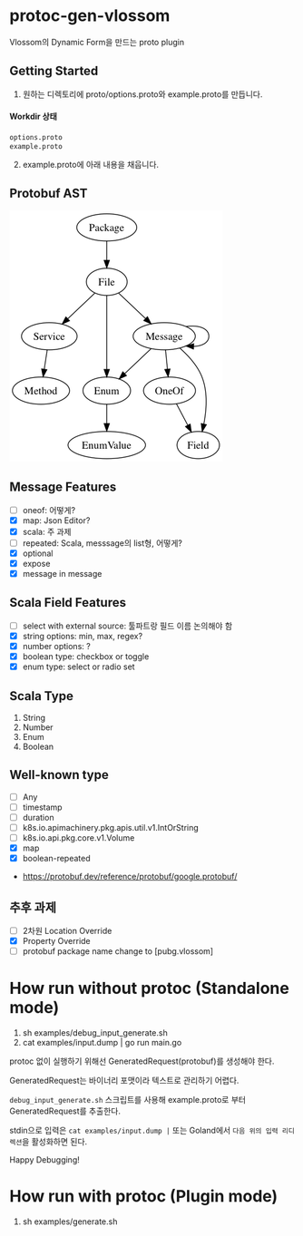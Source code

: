 # protoc-gen-vlossom

Vlossom의 Dynamic Form을 만드는 proto plugin

## Getting Started
1. 원하는 디렉토리에 proto/options.proto와 example.proto를 만듭니다. 

#### Workdir 상태
```
options.proto
example.proto
```

2. example.proto에 아래 내용을 채웁니다.

## Protobuf AST
![ast](./ast.png)

## Message Features
- [ ] oneof: 어떻게?
- [x] map: Json Editor?
- [x] scala: 주 과제
- [ ] repeated: Scala, messsage의 list형, 어떻게?
- [x] optional 
- [x] expose
- [x] message in message

## Scala Field Features
- [ ] select with external source: 툴파트랑 필드 이름 논의해야 함
- [x] string options: min, max, regex?
- [x] number options: ?
- [x] boolean type: checkbox or toggle
- [x] enum type: select or radio set

## Scala Type
1. String
2. Number
3. Enum
4. Boolean

## Well-known type
- [ ] Any
- [ ] timestamp
- [ ] duration
- [ ] k8s.io.apimachinery.pkg.apis.util.v1.IntOrString
- [ ] k8s.io.api.pkg.core.v1.Volume
- [x] map
- [x] boolean-repeated
- https://protobuf.dev/reference/protobuf/google.protobuf/

## 추후 과제
- [ ] 2차원 Location Override
- [x] Property Override
- [ ] protobuf package name change to [pubg.vlossom]

# How run without protoc (Standalone mode)
1. sh examples/debug_input_generate.sh 
2. cat examples/input.dump | go run main.go

protoc 없이 실행하기 위해선 GeneratedRequest(protobuf)를 생성해야 한다.

GeneratedRequest는 바이너리 포맷이라 텍스트로 관리하기 어렵다.

`debug_input_generate.sh` 스크립트를 사용해 example.proto로 부터 GeneratedRequest를 추출한다.

stdin으로 입력은 `cat examples/input.dump |` 또는 Goland에서 `다음 위의 입력 리디렉션`을 활성화하면 된다.

Happy Debugging!

# How run with protoc (Plugin mode)
1. sh examples/generate.sh
